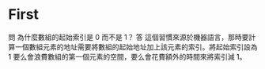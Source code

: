 # First

問 為什麼數組的起始索引是 0 而不是 1？
答 這個習慣來源於機器語言，那時要計算一個數組元素的地址需要將數組的起始地址加上該元素的索引。將起始索引設為 1 要么會浪費數組的第一個元素的空間，要么會花費額外的時間來將索引減 1。
